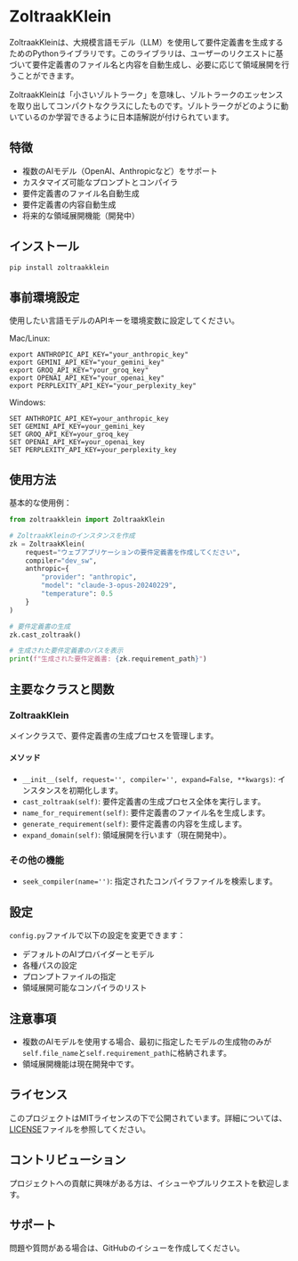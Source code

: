 # ZoltraakKlein

ZoltraakKleinは、大規模言語モデル（LLM）を使用して要件定義書を生成するためのPythonライブラリです。このライブラリは、ユーザーのリクエストに基づいて要件定義書のファイル名と内容を自動生成し、必要に応じて領域展開を行うことができます。

ZoltraakKleinは「小さいゾルトラーク」を意味し、ゾルトラークのエッセンスを取り出してコンパクトなクラスにしたものです。ゾルトラークがどのように動いているのか学習できるように日本語解説が付けられています。

## 特徴

- 複数のAIモデル（OpenAI、Anthropicなど）をサポート
- カスタマイズ可能なプロンプトとコンパイラ
- 要件定義書のファイル名自動生成
- 要件定義書の内容自動生成
- 将来的な領域展開機能（開発中）

## インストール

```bash
pip install zoltraakklein
```

## 事前環境設定

使用したい言語モデルのAPIキーを環境変数に設定してください。

Mac/Linux:

   ```
   export ANTHROPIC_API_KEY="your_anthropic_key"
   export GEMINI_API_KEY="your_gemini_key"
   export GROQ_API_KEY="your_groq_key"
   export OPENAI_API_KEY="your_openai_key"
   export PERPLEXITY_API_KEY="your_perplexity_key"
   ```

Windows:

   ```
   SET ANTHROPIC_API_KEY=your_anthropic_key
   SET GEMINI_API_KEY=your_gemini_key
   SET GROQ_API_KEY=your_groq_key
   SET OPENAI_API_KEY=your_openai_key
   SET PERPLEXITY_API_KEY=your_perplexity_key
   ```

## 使用方法

基本的な使用例：

```python
from zoltraakklein import ZoltraakKlein

# ZoltraakKleinのインスタンスを作成
zk = ZoltraakKlein(
    request="ウェブアプリケーションの要件定義書を作成してください",
    compiler="dev_sw",
    anthropic={
        "provider": "anthropic",
        "model": "claude-3-opus-20240229",
        "temperature": 0.5
    }
)

# 要件定義書の生成
zk.cast_zoltraak()

# 生成された要件定義書のパスを表示
print(f"生成された要件定義書: {zk.requirement_path}")
```

## 主要なクラスと関数

### ZoltraakKlein

メインクラスで、要件定義書の生成プロセスを管理します。

#### メソッド

- `__init__(self, request='', compiler='', expand=False, **kwargs)`: インスタンスを初期化します。
- `cast_zoltraak(self)`: 要件定義書の生成プロセス全体を実行します。
- `name_for_requirement(self)`: 要件定義書のファイル名を生成します。
- `generate_requirement(self)`: 要件定義書の内容を生成します。
- `expand_domain(self)`: 領域展開を行います（現在開発中）。

### その他の機能

- `seek_compiler(name='')`: 指定されたコンパイラファイルを検索します。

## 設定

`config.py`ファイルで以下の設定を変更できます：

- デフォルトのAIプロバイダーとモデル
- 各種パスの設定
- プロンプトファイルの指定
- 領域展開可能なコンパイラのリスト

## 注意事項

- 複数のAIモデルを使用する場合、最初に指定したモデルの生成物のみが`self.file_name`と`self.requirement_path`に格納されます。
- 領域展開機能は現在開発中です。

## ライセンス

このプロジェクトはMITライセンスの下で公開されています。詳細については、[LICENSE](LICENSE)ファイルを参照してください。

## コントリビューション

プロジェクトへの貢献に興味がある方は、イシューやプルリクエストを歓迎します。

## サポート

問題や質問がある場合は、GitHubのイシューを作成してください。
